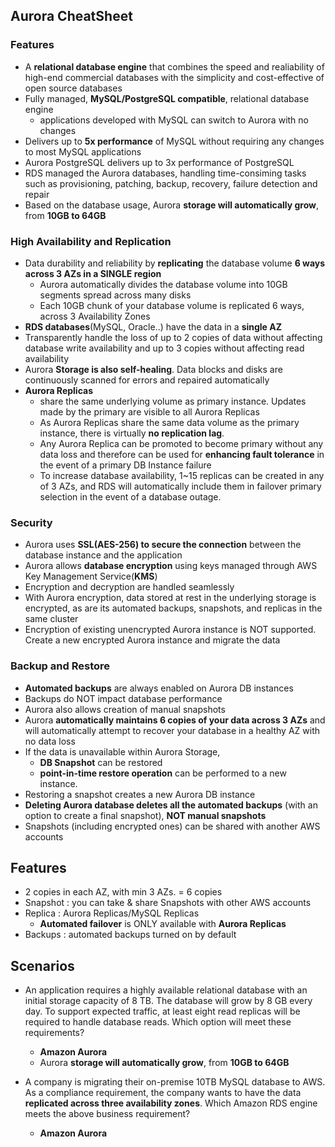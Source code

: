 ## Aurora CheatSheet 
### Features 
- A **relational database engine** that combines the speed and realiability of high-end commercial databases with the simplicity and cost-effective of open source databases 
- Fully managed, **MySQL/PostgreSQL compatible**, relational database engine
  - applications developed with MySQL can switch to Aurora with no changes
- Delivers up to **5x performance** of MySQL without requiring any changes to most MySQL applications 
- Aurora PostgreSQL delivers up to 3x performance of PostgreSQL
- RDS managed the Aurora databases, handling time-consiming tasks such as provisioning, patching, backup, recovery, failure detection and repair
- Based on the database usage, Aurora **storage will automatically grow**, from **10GB to 64GB**

### High Availability and Replication
- Data durability and reliability by **replicating** the database volume **6 ways across 3 AZs in a SINGLE region**
  - Aurora automatically divides the database volume into 10GB segments spread across many disks
  - Each 10GB chunk of your database volume is replicated 6 ways, across 3 Availability Zones
- **RDS databases**(MySQL, Oracle..) have the data in a **single AZ**
- Transparently handle the loss of up to 2 copies of data without affecting database write availability and up to 3 copies without affecting read availability 
- Aurora **Storage is also self-healing**. Data blocks and disks are continuously scanned for errors and repaired automatically
- **Aurora Replicas** 
  - share the same underlying volume as primary instance. Updates made by the primary are visible to all Aurora Replicas
  - As Aurora Replicas share the same data volume as the primary instance, there is virtually **no replication lag**.
  - Any Aurora Replica can be promoted to become primary without any data loss and therefore can be used for **enhancing fault tolerance** in the event of a primary DB Instance failure 
  - To increase database availability, 1~15 replicas can be created in any of 3 AZs, and RDS will automatically include them in failover primary selection in the event of a database outage.
  
### Security 
- Aurora uses **SSL(AES-256) to secure the connection** between the database instance and the application
- Aurora allows **database encryption** using keys managed through AWS Key Management Service(**KMS**)
- Encryption and decryption are handled seamlessly 
- With Aurora encryption, data stored at rest in the underlying storage is encrypted, as are its automated backups, snapshots, and replicas in the same cluster
- Encryption of existing unencrypted Aurora instance is NOT supported. Create a new encrypted Aurora instance and migrate the data

### Backup and Restore 
- **Automated backups** are always enabled on Aurora DB instances 
- Backups do NOT impact database performance 
- Aurora also allows creation of manual snapshots
- Aurora **automatically maintains 6 copies of your data across 3 AZs** and will automatically attempt to recover your database in a healthy AZ with no data loss
- If the data is unavailable within Aurora Storage, 
  - **DB Snapshot** can be restored
  - **point-in-time restore operation** can be performed to a new instance. 
- Restoring a snapshot creates a new Aurora DB instance 
- **Deleting Aurora database deletes all the automated backups** (with an option to create a final snapshot), **NOT manual snapshots**
- Snapshots (including encrypted ones) can be shared with another AWS accounts  


## Features
- 2 copies in each AZ, with min 3 AZs. = 6 copies
- Snapshot : you can take & share Snapshots with other AWS accounts
- Replica : Aurora Replicas/MySQL Replicas 
  - **Automated failover** is ONLY available with **Aurora Replicas**
- Backups : automated backups turned on by default  


## Scenarios 
- An application requires a highly available relational database with an initial storage capacity of 8 TB. The database will grow by 8 GB every day. To support expected traffic, at least eight read replicas will be required to handle database reads. Which option will meet these requirements?
  - **Amazon Aurora**
  - Aurora **storage will automatically grow**, from **10GB to 64GB**  

- A company is migrating their on-premise 10TB MySQL database to AWS. As a compliance requirement, the company wants to have the data **replicated across three availability zones**. Which Amazon RDS engine meets the above business requirement?
  - **Amazon Aurora**

